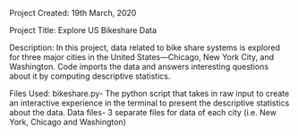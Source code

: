 Project Created: 19th March, 2020

Project Title:
Explore US Bikeshare Data

Description:
In this project, data related to bike share systems is explored for three major cities in the United States—Chicago, New York City, and Washington. Code imports the data and answers interesting questions about it by computing descriptive statistics.

Files Used:
bikeshare.py-
The python script that takes in raw input to create an interactive experience in the terminal to present the descriptive statistics about the data.
Data files-
3 separate files for data of each city (i.e. New York, Chicago and Washington)

